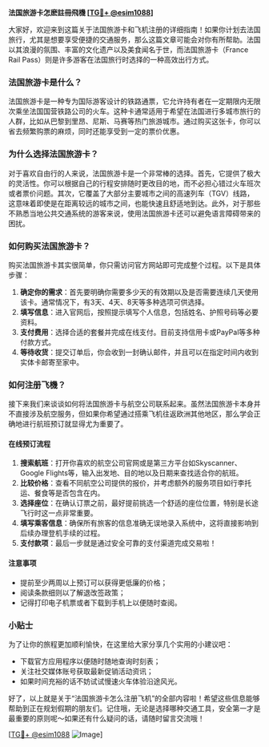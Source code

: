 **法国旅游卡怎麽註冊飛機 [[TG💪+ @esim1088](https://t.me/s/esim1088)]**

大家好，欢迎来到这篇关于法国旅游卡和飞机注册的详细指南！如果你计划去法国旅行，尤其是想要享受便捷的交通服务，那么这篇文章可能会对你有所帮助。法国以其浪漫的氛围、丰富的文化遗产以及美食闻名于世，而法国旅游卡（France Rail Pass）则是许多游客在法国旅行时选择的一种高效出行方式。

### 法国旅游卡是什么？

法国旅游卡是一种专为国际游客设计的铁路通票，它允许持有者在一定期限内无限次乘坐法国国营铁路公司的火车。这种卡通常适用于希望在法国进行多城市旅行的人群，比如从巴黎到里昂、尼斯、马赛等热门旅游城市。通过购买这张卡，你可以省去频繁购票的麻烦，同时还能享受到一定的票价优惠。

### 为什么选择法国旅游卡？

对于喜欢自由行的人来说，法国旅游卡是一个非常棒的选择。首先，它提供了极大的灵活性。你可以根据自己的行程安排随时更改目的地，而不必担心错过火车班次或者票价问题。其次，它覆盖了大部分主要城市之间的高速列车（TGV）线路，这意味着即使是在距离较远的城市之间，也能快速且舒适地到达。此外，对于那些不熟悉当地公共交通系统的游客来说，使用法国旅游卡还可以避免语言障碍带来的困扰。

### 如何购买法国旅游卡？

购买法国旅游卡其实很简单，你只需访问官方网站即可完成整个过程。以下是具体步骤：

1. **确定你的需求**：首先要明确你需要多少天的有效期以及是否需要连续几天使用该卡。通常情况下，有3天、4天、8天等多种选项可供选择。
2. **填写信息**：进入官网后，按照提示填写个人信息，包括姓名、护照号码等必要资料。
3. **支付费用**：选择合适的套餐并完成在线支付。目前支持信用卡或PayPal等多种付款方式。
4. **等待收货**：提交订单后，你会收到一封确认邮件，并且可以在指定时间内收到实体卡邮寄至家中。

### 如何注册飞機？

接下来我们来谈谈如何将法国旅游卡与航空公司联系起来。虽然法国旅游卡本身并不直接涉及航空服务，但如果你希望通过搭乘飞机往返欧洲其他地区，那么学会正确地进行航班预订就显得尤为重要了。

#### 在线预订流程

1. **搜索航班**：打开你喜欢的航空公司官网或是第三方平台如Skyscanner、Google Flights等，输入出发地、目的地以及日期来查找适合你的航班。
2. **比较价格**：查看不同航空公司提供的报价，并考虑额外的服务项目如行李托运、餐食等是否包含在内。
3. **选择座位**：在确认订票之前，最好提前挑选一个舒适的座位位置，特别是长途飞行时这一点非常重要。
4. **填写乘客信息**：确保所有旅客的信息准确无误地录入系统中，这将直接影响到后续办理登机手续的过程。
5. **支付款项**：最后一步就是通过安全可靠的支付渠道完成交易啦！

#### 注意事项

- 提前至少两周以上预订可以获得更低廉的价格；
- 阅读条款细则以了解退改签政策；
- 记得打印电子机票或者下载到手机上以便随时查阅。

### 小贴士

为了让你的旅程更加顺利愉快，在这里给大家分享几个实用的小建议吧：
- 下载官方应用程序以便随时随地查询时刻表；
- 关注社交媒体账号获取最新促销活动资讯；
- 如果时间充裕的话不妨试试慢速火车体验沿途风光。

好了，以上就是关于“法国旅游卡怎么注册飞机”的全部内容啦！希望这些信息能够帮助到正在规划假期的朋友们。记住哦，无论是选择哪种交通工具，安全第一才是最重要的原则呢～如果还有什么疑问的话，请随时留言交流哦！

[[TG💪+ @esim1088](https://t.me/s/esim1088) ![Image](https://i.postimg.cc/4NQfJmqS/Snipaste-2025-05-13-00-14-12.png)]